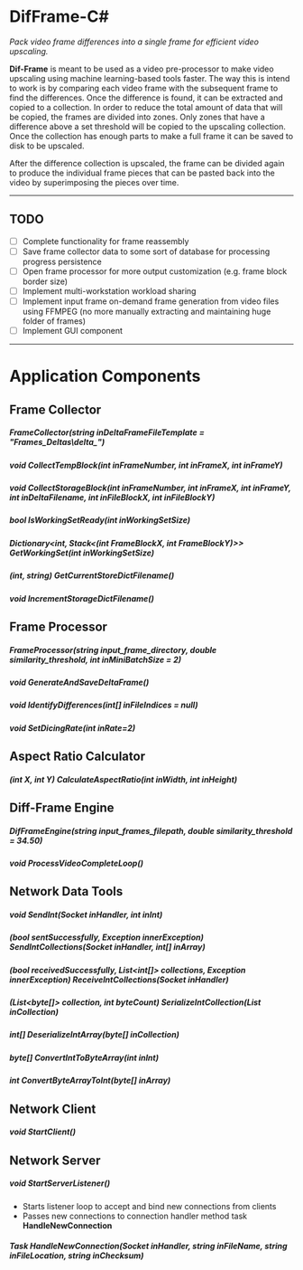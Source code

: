 # DifFrame-C#
*Pack video frame differences into a single frame for efficient video upscaling.*

**Dif-Frame** is meant to be used as a video pre-processor to make video upscaling using machine learning-based tools faster. The way this is intend to work is by comparing each video frame with the subsequent frame to find the differences. Once the difference is found, it can be extracted and copied to a collection. In order to reduce the total amount of data that will be copied, the frames are divided into zones. Only zones that have a difference above a set threshold will be copied to the upscaling collection. Once the collection has enough parts to make a full frame it can be saved to disk to be upscaled.

After the difference collection is upscaled, the frame can be divided again to produce the individual frame pieces that can be pasted back into the video by superimposing the pieces over time.

------

## TODO

- [ ] Complete functionality for frame reassembly
- [ ] Save frame collector data to some sort of database for processing progress persistence
- [ ] Open frame processor for more output customization (e.g. frame block border size)
- [ ] Implement multi-workstation workload sharing
- [ ] Implement input frame on-demand frame generation from video files using FFMPEG (no more manually extracting and maintaining huge folder of frames)
- [ ] Implement GUI component

------

# Application Components

## Frame Collector

##### FrameCollector(string inDeltaFrameFileTemplate = "Frames_Deltas\\delta_")

##### void CollectTempBlock(int inFrameNumber, int inFrameX, int inFrameY)

##### void CollectStorageBlock(int inFrameNumber, int inFrameX, int inFrameY, int inDeltaFilename, int inFileBlockX, int inFileBlockY)

##### bool IsWorkingSetReady(int inWorkingSetSize)

##### Dictionary<int, Stack<(int FrameBlockX, int FrameBlockY)>> GetWorkingSet(int inWorkingSetSize)

##### (int, string) GetCurrentStoreDictFilename()

##### void IncrementStorageDictFilename()

## Frame Processor

##### FrameProcessor(string input_frame_directory, double similarity_threshold, int inMiniBatchSize = 2)

##### void GenerateAndSaveDeltaFrame()

##### void IdentifyDifferences(int[] inFileIndices = null)

##### void SetDicingRate(int inRate=2)

## Aspect Ratio Calculator

##### (int X, int Y) CalculateAspectRatio(int inWidth, int inHeight)

## Diff-Frame Engine

##### DifFrameEngine(string input_frames_filepath, double similarity_threshold = 34.50)

##### void ProcessVideoCompleteLoop()

## Network Data Tools

##### void SendInt(Socket inHandler, int inInt)

##### (bool sentSuccessfully, Exception innerException) SendIntCollections(Socket inHandler, int[] inArray)

##### (bool receivedSuccessfully, List<int[]> collections, Exception innerException) ReceiveIntCollections(Socket inHandler)

##### (List<byte[]> collection, int byteCount) SerializeIntCollection(List<int> inCollection)

##### int[] DeserializeIntArray(byte[] inCollection)

##### byte[] ConvertIntToByteArray(int inInt)

##### int ConvertByteArrayToInt(byte[] inArray)

## Network Client

##### void StartClient()

## Network Server

##### void StartServerListener()

- Starts listener loop to accept and bind new connections from clients
- Passes new connections to connection handler method task **HandleNewConnection**

##### Task HandleNewConnection(Socket inHandler, string inFileName, string inFileLocation, string inChecksum)

